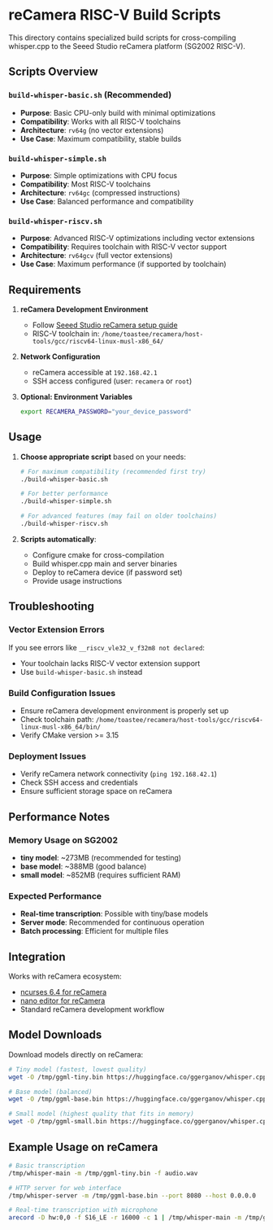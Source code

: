 # reCamera RISC-V Build Scripts

This directory contains specialized build scripts for cross-compiling whisper.cpp to the Seeed Studio reCamera platform (SG2002 RISC-V).

## Scripts Overview

### `build-whisper-basic.sh` (Recommended)
- **Purpose**: Basic CPU-only build with minimal optimizations
- **Compatibility**: Works with all RISC-V toolchains
- **Architecture**: `rv64g` (no vector extensions)
- **Use Case**: Maximum compatibility, stable builds

### `build-whisper-simple.sh`
- **Purpose**: Simple optimizations with CPU focus
- **Compatibility**: Most RISC-V toolchains
- **Architecture**: `rv64gc` (compressed instructions)
- **Use Case**: Balanced performance and compatibility

### `build-whisper-riscv.sh`
- **Purpose**: Advanced RISC-V optimizations including vector extensions
- **Compatibility**: Requires toolchain with RISC-V vector support
- **Architecture**: `rv64gcv` (full vector extensions)
- **Use Case**: Maximum performance (if supported by toolchain)

## Requirements

1. **reCamera Development Environment**
   - Follow [Seeed Studio reCamera setup guide](https://wiki.seeedstudio.com/reCamera/)
   - RISC-V toolchain in: `/home/toastee/recamera/host-tools/gcc/riscv64-linux-musl-x86_64/`

2. **Network Configuration**
   - reCamera accessible at `192.168.42.1`
   - SSH access configured (user: `recamera` or `root`)

3. **Optional: Environment Variables**
   ```bash
   export RECAMERA_PASSWORD="your_device_password"
   ```

## Usage

1. **Choose appropriate script** based on your needs:
   ```bash
   # For maximum compatibility (recommended first try)
   ./build-whisper-basic.sh
   
   # For better performance
   ./build-whisper-simple.sh
   
   # For advanced features (may fail on older toolchains)
   ./build-whisper-riscv.sh
   ```

2. **Scripts automatically**:
   - Configure cmake for cross-compilation
   - Build whisper.cpp main and server binaries
   - Deploy to reCamera device (if password set)
   - Provide usage instructions

## Troubleshooting

### Vector Extension Errors
If you see errors like `__riscv_vle32_v_f32m8 not declared`:
- Your toolchain lacks RISC-V vector extension support
- Use `build-whisper-basic.sh` instead

### Build Configuration Issues
- Ensure reCamera development environment is properly set up
- Check toolchain path: `/home/toastee/recamera/host-tools/gcc/riscv64-linux-musl-x86_64/bin/`
- Verify CMake version >= 3.15

### Deployment Issues
- Verify reCamera network connectivity (`ping 192.168.42.1`)
- Check SSH access and credentials
- Ensure sufficient storage space on reCamera

## Performance Notes

### Memory Usage on SG2002
- **tiny model**: ~273MB (recommended for testing)
- **base model**: ~388MB (good balance)
- **small model**: ~852MB (requires sufficient RAM)

### Expected Performance
- **Real-time transcription**: Possible with tiny/base models
- **Server mode**: Recommended for continuous operation
- **Batch processing**: Efficient for multiple files

## Integration

Works with reCamera ecosystem:
- [ncurses 6.4 for reCamera](https://github.com/Toastee0/ncurses)
- [nano editor for reCamera](https://github.com/Toastee0/nano)
- Standard reCamera development workflow

## Model Downloads

Download models directly on reCamera:
```bash
# Tiny model (fastest, lowest quality)
wget -O /tmp/ggml-tiny.bin https://huggingface.co/ggerganov/whisper.cpp/resolve/main/ggml-tiny.bin

# Base model (balanced)
wget -O /tmp/ggml-base.bin https://huggingface.co/ggerganov/whisper.cpp/resolve/main/ggml-base.bin

# Small model (highest quality that fits in memory)
wget -O /tmp/ggml-small.bin https://huggingface.co/ggerganov/whisper.cpp/resolve/main/ggml-small.bin
```

## Example Usage on reCamera

```bash
# Basic transcription
/tmp/whisper-main -m /tmp/ggml-tiny.bin -f audio.wav

# HTTP server for web interface
/tmp/whisper-server -m /tmp/ggml-base.bin --port 8080 --host 0.0.0.0

# Real-time transcription with microphone
arecord -D hw:0,0 -f S16_LE -r 16000 -c 1 | /tmp/whisper-main -m /tmp/ggml-tiny.bin --stdin
```
